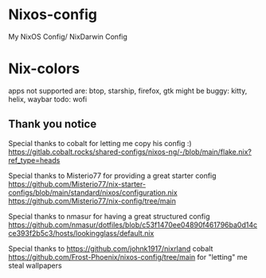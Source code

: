 # Nixos-config
My NixOS Config/ NixDarwin Config

# Nix-colors
apps not supported are: btop, starship, firefox, gtk
might be buggy: kitty, helix, waybar
todo: wofi

## Thank you notice

Special thanks to cobalt for letting me copy his config :)
https://gitlab.cobalt.rocks/shared-configs/nixos-ng/-/blob/main/flake.nix?ref_type=heads

Special thanks to Misterio77 for providing a great starter config
https://github.com/Misterio77/nix-starter-configs/blob/main/standard/nixos/configuration.nix
https://github.com/Misterio77/nix-config/tree/main

Special thanks to nmasur for having a great structured config
https://github.com/nmasur/dotfiles/blob/c53f1470ee04890f461796ba0d14cce393f2b5c3/hosts/lookingglass/default.nix

Special thanks to 
https://github.com/johnk1917/nixrland
cobalt
https://github.com/Frost-Phoenix/nixos-config/tree/main
for "letting" me steal wallpapers
